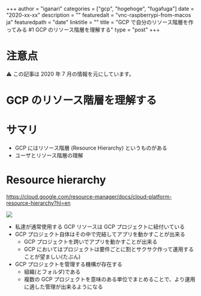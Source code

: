 +++
author = "iganari"
categories = ["gcp", "hogehoge", "fugafuga"]
date = "2020-xx-xx"
description = ""
featuredalt = "vnc-raspberrypi-from-macos ja"
featuredpath = "date"
linktitle = ""
title = "GCP で自分のリソース階層を作ってみる #1 GCP のリソース階層を理解する"
type = "post"
+++

# 注意点

:warning: この記事は 2020 年 7 月の情報を元にしています。

# GCP のリソース階層を理解する

# サマリ

+ GCP にはリソース階層 (Resource Hierarchy) というものがある
+ ユーザとリソース階層の理解

# Resource hierarchy

https://cloud.google.com/resource-manager/docs/cloud-platform-resource-hierarchy?hl=en

![](https://cloud.google.com/resource-manager/img/cloud-folders-hierarchy.png)

+ 私達が通常使用する GCP リソースは GCP プロジェクトに紐付いている
+ GCP プロジェクト自体はその中で完結してアプリを動かすことが出来る
  + GCP プロジェクトを跨いでアプリを動かすことが出来る
  + GCP においてはプロジェクトは要件ごとに割とサクサク作って運用することが望ましい(たぶん)
+ GCP プロジェクトを管理する機構が存在する
  + 組織(とフォルダ)である
  + 複数の GCP プロジェクトを意味のある単位でまとめることで、より運用に適した管理が出来るようになる
















